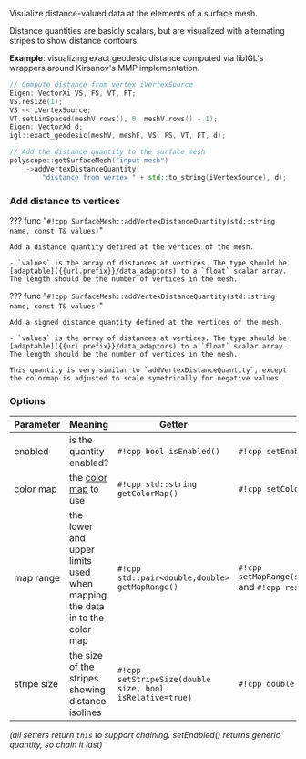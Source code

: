 Visualize distance-valued data at the elements of a surface mesh.

Distance quantities are basicly scalars, but are visualized with alternating stripes to show distance contours.

**Example**: visualizing exact geodesic distance computed via libIGL's wrappers around Kirsanov's MMP implementation.
```cpp
// Compute distance from vertex iVertexSource
Eigen::VectorXi VS, FS, VT, FT;
VS.resize(1);
VS << iVertexSource;
VT.setLinSpaced(meshV.rows(), 0, meshV.rows() - 1);
Eigen::VectorXd d;
igl::exact_geodesic(meshV, meshF, VS, FS, VT, FT, d);

// Add the distance quantity to the surface mesh
polyscope::getSurfaceMesh("input mesh")
    ->addVertexDistanceQuantity(
        "distance from vertex " + std::to_string(iVertexSource), d);
```


### Add distance to vertices

??? func "`#!cpp SurfaceMesh::addVertexDistanceQuantity(std::string name, const T& values)`"

    Add a distance quantity defined at the vertices of the mesh.

    - `values` is the array of distances at vertices. The type should be [adaptable]({{url.prefix}}/data_adaptors) to a `float` scalar array. The length should be the number of vertices in the mesh.

??? func "`#!cpp SurfaceMesh::addVertexDistanceQuantity(std::string name, const T& values)`"

    Add a signed distance quantity defined at the vertices of the mesh.

    - `values` is the array of distances at vertices. The type should be [adaptable]({{url.prefix}}/data_adaptors) to a `float` scalar array. The length should be the number of vertices in the mesh.

    This quantity is very similar to `addVertexDistanceQuantity`, except the colormap is adjusted to scale symetrically for negative values.

### Options

**Parameter** | **Meaning** | **Getter** | **Setter** | **Persistent?**
--- | --- | --- | --- | ---
enabled | is the quantity enabled? | `#!cpp bool isEnabled()` | `#!cpp setEnabled(bool newVal)` | [yes]({{url.prefix}}/basics/parameters/#persistent-values)
color map | the [color map]({{url.prefix}}/features/color_maps) to use | `#!cpp std::string getColorMap()` | `#!cpp setColorMap(std::string newMap)` | [yes]({{url.prefix}}/basics/parameters/#persistent-values)
map range | the lower and upper limits used when mapping the data in to the color map| `#!cpp std::pair<double,double> getMapRange()` | `#!cpp setMapRange(std::pair<double,double>)` and `#!cpp resetMapRange()`| no
stripe size | the size of the stripes showing distance isolines | `#!cpp setStripeSize(double size, bool isRelative=true)` | `#!cpp double getStripeSize()` | [yes]({{url.prefix}}/basics/parameters/#persistent-values)

_(all setters return `this` to support chaining. setEnabled() returns generic quantity, so chain it last)_

